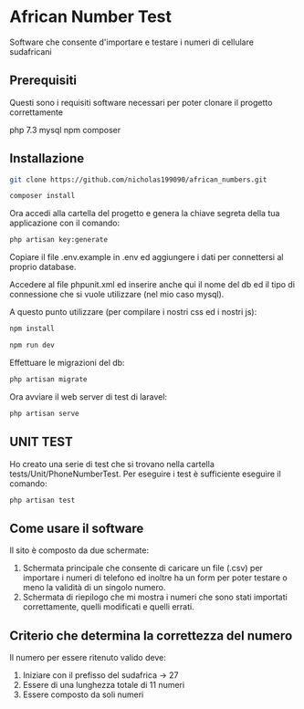 # African Number Test

Software che consente d'importare e testare i numeri di cellulare sudafricani


## Prerequisiti
Questi sono i requisiti software necessari per poter clonare il progetto correttamente

php 7.3
mysql
npm
composer

## Installazione
``` bash
git clone https://github.com/nicholas199090/african_numbers.git
```
``` bash
composer install  
```

Ora accedi alla cartella del progetto e genera la chiave segreta della tua applicazione con il comando:
``` bash
php artisan key:generate   
```
Copiare il file .env.example in .env ed aggiungere i dati per connettersi al proprio database.

Accedere al file phpunit.xml ed inserire anche qui il nome del db ed il tipo di connessione che si vuole utilizzare (nel mio caso mysql).

A questo punto utilizzare (per compilare i nostri css ed i nostri js):
``` bash
npm install 
```

``` bash
npm run dev
```

Effettuare le migrazioni del db:
``` bash
php artisan migrate
```

Ora avviare il web server di test di laravel:
``` bash
php artisan serve
```
## UNIT TEST
Ho creato una serie di test che si trovano nella cartella tests/Unit/PhoneNumberTest. Per eseguire i test è sufficiente eseguire il comando:
``` bash
php artisan test
```
## Come usare il software
Il sito è composto da due schermate:
1) Schermata principale che consente di caricare un file (.csv) per importare i numeri di telefono ed inoltre ha un form per poter testare o meno la validità di un singolo numero.
2) Schermata di riepilogo che mi mostra i numeri che sono stati importati correttamente, quelli modificati e quelli errati.

## Criterio che determina la correttezza del numero
Il numero per essere ritenuto valido deve:

1) Iniziare con il prefisso del sudafrica -> 27
2) Essere di una lunghezza totale di 11 numeri
3) Essere composto da soli numeri


